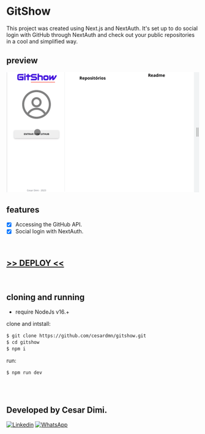 # GitShow

<p>This project was created using Next.js and NextAuth. It's set up to do social login with GitHub through NextAuth and check out your public repositories in a cool and simplified way.</p>

## preview
![home preview](./public/preview.gif)

## features
- [x] Accessing the GitHub API.
- [x] Social login with NextAuth.

<br>

## [>>  DEPLOY  <<](https://cesardmn.github.io/gitshow)

<br>

## cloning and running 

- require NodeJs v16.+

clone and intstall:
```bash
$ git clone https://github.com/cesardmn/gitshow.git
$ cd gitshow
$ npm i
```

run:
```bash
$ npm run dev
```

<br>
<br>

## Developed by Cesar Dimi.
[![Linkedin](https://img.shields.io/badge/LinkedIn-0077B5?style=for-the-badge&logo=linkedin&logoColor=white)](https://www.linkedin.com/in/cesardmn/)
[![WhatsApp](https://img.shields.io/badge/WhatsApp-25D366?style=for-the-badge&logo=whatsapp&logoColor=white)](https://wa.me/5521982399315)

<br>
<br>

